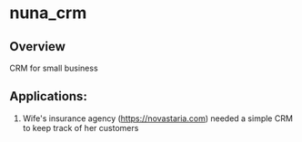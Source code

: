 # nuna_crm

## Overview
CRM for small business

## Applications:
1) Wife's insurance agency (https://novastaria.com) needed a simple CRM to keep track of her customers
